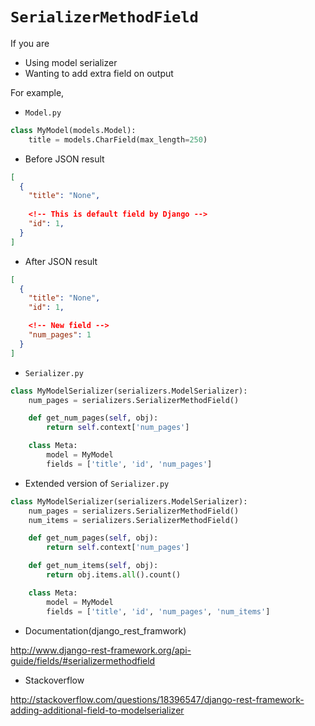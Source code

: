 # `SerializerMethodField`

If you are

* Using model serializer
* Wanting to add extra field on output

For example,
* `Model.py`
```python
class MyModel(models.Model):
    title = models.CharField(max_length=250)
```

* Before JSON result

```json
[
  {
    "title": "None",
    
    <!-- This is default field by Django -->
    "id": 1,
  }
]
```

* After JSON result
```json
[
  {
    "title": "None",
    "id": 1,

    <!-- New field -->
    "num_pages": 1
  }
]
```

* `Serializer.py`
```python
class MyModelSerializer(serializers.ModelSerializer):
    num_pages = serializers.SerializerMethodField()

    def get_num_pages(self, obj):
        return self.context['num_pages']

    class Meta:
        model = MyModel
        fields = ['title', 'id', 'num_pages']
```
* Extended version of `Serializer.py`
```python
class MyModelSerializer(serializers.ModelSerializer):
    num_pages = serializers.SerializerMethodField()
    num_items = serializers.SerializerMethodField()

    def get_num_pages(self, obj):
        return self.context['num_pages']

    def get_num_items(self, obj):
        return obj.items.all().count()

    class Meta:
        model = MyModel
        fields = ['title', 'id', 'num_pages', 'num_items']
```


* Documentation(django_rest_framwork)

http://www.django-rest-framework.org/api-guide/fields/#serializermethodfield

* Stackoverflow

http://stackoverflow.com/questions/18396547/django-rest-framework-adding-additional-field-to-modelserializer